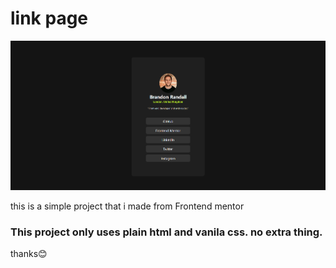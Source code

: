 # link page

![The link project](image-2.png)

this is a simple project that i made from Frontend mentor

### This project only uses plain html and vanila css. no extra thing.

thanks😊